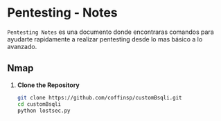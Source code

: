 # Pentesting - Notes

`Pentesting Notes` es una documento donde encontraras comandos para ayudarte rapidamente a realizar pentesting desde lo mas básico a lo avanzado.

## Nmap

1. **Clone the Repository**

   ```bash
   git clone https://github.com/coffinsp/customBsqli.git
   cd customBsqli
   python lostsec.py
